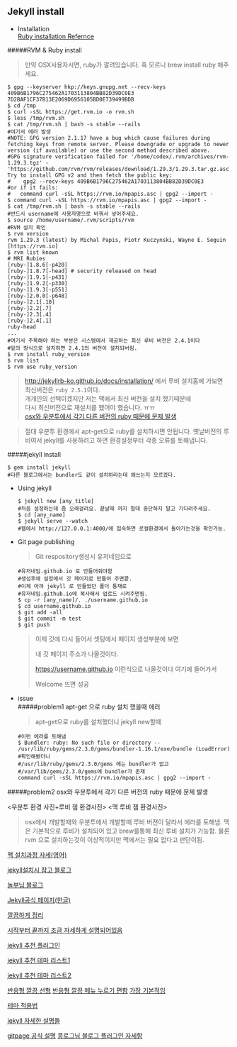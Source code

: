 ## Jekyll install
* Installation  
  [Ruby installation Refernce](https://www.ruby-lang.org/ko/documentation/installation/)  

#####RVM & Ruby install  

  >만약 OSX사용자시면, ruby가 깔려있습니다. 혹 모르니 brew install ruby 해주세요.  
  ```shell
  $ gpg --keyserver hkp://keys.gnupg.net --recv-keys 409B6B1796C275462A1703113804BB82D39DC0E3 7D2BAF1CF37B13E2069D6956105BD0E739499BDB
  $ cd /tmp
  $ curl -sSL https://get.rvm.io -o rvm.sh
  $ less /tmp/rvm.sh
  $ cat /tmp/rvm.sh | bash -s stable --rails
  #여기서 에러 발생
  #NOTE: GPG version 2.1.17 have a bug which cause failures during fetching keys from remote server. Please downgrade or upgrade to newer version (if available) or use the second method described above.
  #GPG signature verification failed for '/home/codex/.rvm/archives/rvm-1.29.3.tgz' - 'https://github.com/rvm/rvm/releases/download/1.29.3/1.29.3.tar.gz.asc'! Try to install GPG v2 and then fetch the public key:
  #    gpg2 --recv-keys 409B6B1796C275462A1703113804BB82D39DC0E3
  #or if it fails:
  #   command curl -sSL https://rvm.io/mpapis.asc | gpg2 --import -
  $ command curl -sSL https://rvm.io/mpapis.asc | gpg2 --import -
  $ cat /tmp/rvm.sh | bash -s stable --rails
  #반드시 username에 사용자명으로 바꿔서 넣어주세요.
  $ source /home/username/.rvm/scripts/rvm
  #RVM 설치 확인
  $ rvm version
  rvm 1.29.3 (latest) by Michal Papis, Piotr Kuczynski, Wayne E. Seguin [https://rvm.io]
  $ rvm list known
  # MRI Rubies
  [ruby-]1.8.6[-p420]
  [ruby-]1.8.7[-head] # security released on head
  [ruby-]1.9.1[-p431]
  [ruby-]1.9.2[-p330]
  [ruby-]1.9.3[-p551]
  [ruby-]2.0.0[-p648]
  [ruby-]2.1[.10]
  [ruby-]2.2[.7]
  [ruby-]2.3[.4]
  [ruby-]2.4[.1]
  ruby-head
  ...
  #여기서 주목해야 하는 부분은 시스템에서 제공하는 최신 루비 버전은 2.4.1이다
  #밑의 방식으로 설치하면 2.4.1의 버전이 설치되버림.
  $ rvm install ruby_version
  $ rvm list
  $ rvm use ruby_version
  ```
  >http://jekyllrb-ko.github.io/docs/installation/ 에서 루비 설치홈에 가보면 최신버전은
  >`ruby 2.5.1`이다.  
  >개개인의 선택이겠지만 저는 맥에서 최신 버전을 설치 했기때문에  
  >다시 최신버전으로 재설치를 했어야 했습니다. ㅠㅠ  
  >[osx와 우분투에서 각기 다른 버전의 ruby 때문에 문제 발생](#####problem1)

  >절대 우분투 환경에서 apt-get으로 ruby를 설치하시면 안됩니다.
  >옛날버전의 루비여서 jekyll를 사용하려고 하면 환경설정부터 각종 오류를 토해냅니다.

  #####jekyll install
  ```shell
  $ gem install jekyll
  #다른 블로그에서는 bundler도 같이 설치하라는데 왜쓰는지 모르겠다.
  ```

* Using jekyll

  ```shell
  $ jekyll new [any_title]
  #처음 설정하는데 좀 오래걸려요. 끝날때 까지 절대 중단하지 말고 기다려주세요.
  $ cd [any_name]
  $ jekyll serve --watch
  #웹에서 http://127.0.0.1:4000/에 접속하면 로컬환경에서 돌아가는것을 확인가능.
  ```

* Git page publishing

  > Git respository생성시 유저네임으로

  ```shell
  #유저네임.github.io 로 만들어줘야함
  #생성후에 설정에서 깃 페이지로 만들어 주면끝.
  #이제 아까 jekyll 로 만들었던 폴더 통채로
  #유저네임.github.io에 복사해서 업로드 시켜주면됨.
  $ cp -r [any_name]/. ./username.github.io
  $ cd username.github.io
  $ git add -all
  $ git commit -m test
  $ git push
  ```

  > 이제 깃에 다시 들어서 셋팅에서 페이지 생성부분에 보면
  >
  > 내 깃 페이지 주소가 나올것이다.
  >
  > https://username.github.io 이런식으로 나올것이다 여기에 들어가서
  >
  > Welcome 뜨면 성공  


* issue  
  #####problem1
  apt-get 으로  ruby 설치 했을때 에러

  > apt-get으로 ruby를 설치했더니
  > jekyll new할때
  ```shell
  #이런 에러를 토해냄
  $ Bundler: ruby: No such file or directory --      /usr/lib/ruby/gems/2.3.0/gems/bundler-1.16.1/exe/bundle (LoadError)
  #확인해봤더니
  #/usr/lib/ruby/gems/2.3.0/gems 에는 bundler가 없고
  #/var/lib/gems/2.3.0/gems에 bundler가 존재
  command curl -sSL https://rvm.io/mpapis.asc | gpg2 --import -
  ```
#####problem2
  osx와 우분투에서 각기 다른 버전의 ruby 때문에 문제 발생

  <우분투 환경 사진+루비 젬 환경사진>
  <맥 루비 젬 환경사진>

  > osx에서 개발할때와 우분투에서 개발할때 루비 버젼이 달라서 에러를 토해냄.
  > 맥은 기본적으로 루비가 설치되어 있고 brew를통해 최신 루비 설치가 가능함.
  > 물론 rvm 으로 설치하는것이 이상적이지만 맥에서는 필요 없다고 판단이됨.
  >
  > 

[맥 설치과정 자세(영어)](https://programminghistorian.org/lessons/building-static-sites-with-jekyll-github-pages)

[jekyll설치시 참고 블로그](https://xho95.github.io/blog/github/pages/jekyll/minima/theme/2017/03/04/Jekyll-Blog-with-Minima.html)

[놀부님 블로그](https://nolboo.kim/blog/2013/10/15/free-blog-with-github-jekyll/)

[Jekyll공식 페이지(한글)](http://jekyllrb-ko.github.io/)

[깔끔하게 정리](http://tech.kakao.com/2016/07/07/tech-blog-story/)

[시작부터 끝까지 조금 자세하게 설명되어있음](http://lawfully.kr/smart/jekyll.html#html-css-%EC%9E%90%EB%B0%94%EC%8A%A4%ED%81%AC%EB%A6%BD%ED%8A%B8-%ED%99%88%ED%8E%98%EC%9D%B4%EC%A7%80%EC%9D%98-%EA%B8%B0%EB%B3%B8)

[jekyll 추천 플러그인](http://xdesigns.net/2018/02/10-must-have-free-plugins-for-jekyll/)

[jekyll 추천 테마 리스트1](http://xdesigns.net/2016/04/jekyll-themes/)

[jekyll 추천 테마 리스트2](https://www.quora.com/What-are-the-best-Jekyll-themes?utm_medium=organic&utm_source=google_rich_qa&utm_campaign=google_rich_qa)





[반응형 깔끔 선형](https://github.com/CloudCannon/hydra-jekyll-template)
[반응형 깔끔 메뉴 누르기 편함](https://qwtel.com/hydejack/)
[가장 기본적임](https://chrisbobbe.github.io/jekyll-theme-prologue/)

[테마 적용법](https://junhobaik.github.io/jekyll-apply-theme/)

[jekyll 자세한 설명들](https://programminghistorian.org/lessons/building-static-sites-with-jekyll-github-pages)

[gitpage 공식 설명](https://help.github.com/categories/github-pages-basics/)
[콩로그님 블로그 플러그인 자세함](http://my2kong.net/2016/07/07/jekyll-blogging-theme/)